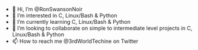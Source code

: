 - 👋 Hi, I’m @RonSwansonNoir
- 👀 I’m interested in C, Linux/Bash & Python
- 🌱 I’m currently learning C, Linux/Bash & Python
- 💞️ I’m looking to collaborate on simple to intermediate level projects in C, Linux/Bash & Python
- 📫 How to reach me @3rdWorldTechine on Twitter

<!---
RonSwansonNoir/RonSwansonNoir is a ✨ special ✨ repository because its `README.md` (this file) appears on your GitHub profile.
You can click the Preview link to take a look at your changes.
--->
